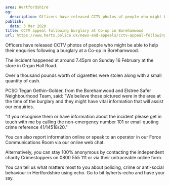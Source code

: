 ```yaml
area: Hertfordshire
og:
  description: Officers have released CCTV photos of people who might be able to help their enquiries following a burglary at a Co-op in Borehamwood.
publish:
  date: 3 Mar 2020
title: CCTV appeal following burglary at Co-op in Borehamwood
url: https://www.herts.police.uk/news-and-appeals/cctv-appeal-following-burglary-at-co-op-in-borehamwood-030320
```

Officers have released CCTV photos of people who might be able to help their enquiries following a burglary at a Co-op in Borehamwood.

The incident happened at around 7.45pm on Sunday 16 February at the store in Organ Hall Road.

Over a thousand pounds worth of cigarettes were stolen along with a small quantity of cash.

PCSO Tegan Gethin-Golder, from the Borehamwood and Elstree Safer Neighbourhood Team, said: "We believe those pictured were in the area at the time of the burglary and they might have vital information that will assist our enquiries.

"If you recognise them or have information about the incident please get in touch with me by calling the non-emergency number 101 or email quoting crime reference 41/14518/20."

You can also report information online or speak to an operator in our Force Communications Room via our online web chat.

Alternatively, you can stay 100% anonymous by contacting the independent charity Crimestoppers on 0800 555 111 or via their untraceable online form.

You can tell us what matters most to you about policing, crime or anti-social behaviour in Hertfordshire using echo. Go to bit.ly/herts-echo and have your say.
